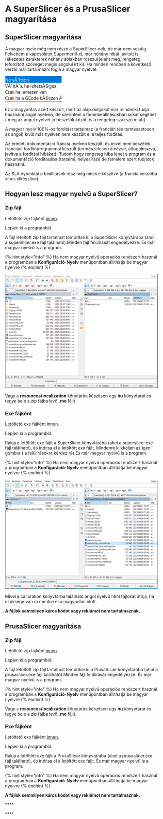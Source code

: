 # A SuperSlicer és a PrusaSlicer magyarítása

## SuperSlicer magyarítása

A magyar nyelv még nem része a SuperSlicer-nek, de már nem sokáig. Felvettem a kapcsolatot  Supermerill-el, már néhány hibát javított is \(ékezetes karakterek néhány ablakban rosszul jelent meg, rengeteg lefordított szöveget mégis angolul írt ki\). Ha minden rendben a következő verzió már tartalmazni fogja a magyar nyelvet.

![Ez a hiba m&#xE9;g nem ker&#xFC;lt jav&#xED;t&#xE1;sra.](../.gitbook/assets/hiba.png)

Ez a magyarítás azért készült, mert az alap dolgokat már mindenki tudja használni angol nyelven, de szerintem a finombeállításokban sokat segíthet \( még az angol nyelvet jó beszélők között is a rengeteg szakszó miatt\).

A magyar nyelv 100%-os fordítást tartalmaz \(a francián \(és természetesen az angol\) kívül más nyelven nem készült el a teljes fordítás.

Az eredeti dokumentáció francia nyelven készült, és mivel nem beszélek franciául fordítóprogrammal készült \(természetesen átnézve, átfogalmazva, javítva a fordítási hibákat\). Tudom hogy rengeteg hiba lehet a program és a dokumentáció fordításába \(tartalmi, helyesírási\) de remélem azért tudjátok használni.

Az SLA nyomtatási beállítások rész még nincs elkészítve \(a francia verzióba sincs elkészítve\).

## Hogyan lesz magyar nyelvű a SuperSlicer?

### Zip fájl

Letöltető zip fájként [innen](https://github.com/sziga/SuperSlicerHu/raw/master/fajlok/SuperSlicer/SuperSlicer_2.3.56.8_win64_210808_hu.zip).

Lépjen ki a programból.

A fájl letöltött zip fájl tartalmát tömörítse ki a SuperSlicer könyvtárába \(ahol a superslicer.exe fájl található\).Minden fájl felülírását engedélyezze. És már magyar nyelvű is a program.

{% hint style="info" %}
Ha nem magyar nyelvű operációs rendszert használ a programban a **Konfiguráció**-**Nyelv** menüpontban állíthatja be magyar nyelvre
{% endhint %}

![Zip f&#xE1;jl haszn&#xE1;lata \(gif\)](../.gitbook/assets/zip.gif)

Vagy a **resources/localization** könytárba készítsen egy **hu** könyvtárat és tegye bele a zip fájba levő **.mo** fájlt.

### Exe fájként

Letöltető exe fájként [innen](https://github.com/sziga/SuperSlicerHu/raw/master/fajlok/SuperSlicer/SuperSlicer_2.3.56.8_win64_210808_hu.exe).

Lépjen ki a programból.

Rakja a letöltött exe fájlt a SuperSlicer könyvtárába \(ahol a superslicer.exe fájl található\), és indítsa el a letöltött exe fájlt. Mindenre klikkeljen az igen gombra \( a felülírásokra kérdez rá\).És már magyar nyelvű is a program.

{% hint style="info" %}
Ha nem magyar nyelvű operációs rendszert használ a programban a **Konfiguráció**-**Nyelv** menüpontban állíthatja be magyar nyelvre
{% endhint %}

![Exe f&#xE1;jl haszn&#xE1;lata \(gif\)](../.gitbook/assets/exe.gif)

Mivel a calibration könyvtárba található angol nyelvű html fájlokat átírja, ha szüksége van rá mentse el a magyarítás előtt.

**A fájlok semmilyen káros kódot vagy reklámot nem tartalmaznak.**

## PrusaSlicer magyarítása

### Zip fájl

Letöltető zip fájként [innen](https://github.com/sziga/SuperSlicerHu/raw/master/fajlok/PrusaSlicer/PrusaSlicer-2.3.3%2Bwin64-202107161027_hu.zip).

Lépjen ki a programból.

A fájl letöltött zip fájl tartalmát tömörítse ki a PrusaSlicer könyvtárába \(ahol a prusaslicer.exe fájl található\).Minden fájl felülírását engedélyezze. És már magyar nyelvű is a program.

{% hint style="info" %}
Ha nem magyar nyelvű operációs rendszert használ a programban a **Konfiguráció**-**Nyelv** menüpontban állíthatja be magyar nyelvre
{% endhint %}

Vagy a **resources/localization** könytárba készítsen egy **hu** könyvtárat és tegye bele a zip fájba levő **.mo** fájlt.  


### Exe fájként

Letöltető exe fájként [innen](https://github.com/sziga/SuperSlicerHu/raw/master/fajlok/PrusaSlicer/PrusaSlicer-2.3.3%2Bwin64-202107161027_hu.exe).‌

Lépjen ki a programból.

Rakja a letöltött exe fájlt a PrusaSlicer könyvtárába \(ahol a prusaslicer.exe fájl található\), és indítsa el a letöltött exe fájlt. És már magyar nyelvű is a program.

{% hint style="info" %}
Ha nem magyar nyelvű operációs rendszert használ a programban a **Konfiguráció**-**Nyelv** menüpontban állíthatja be magyar nyelvre
{% endhint %}

**A fájlok semmilyen káros kódot vagy reklámot nem tartalmaznak.**



\*\*\*\*

\*\*\*\*



